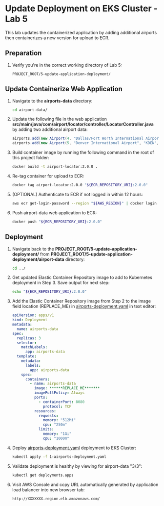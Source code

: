 # Update Deployment on EKS Cluster - Lab 5

This lab updates the containerized application by adding additional airports then containerizes a new version for upload to ECR.

## Preparation

1. Verify you're in the correct working directory of Lab 5:

    ```text
    PROJECT_ROOT/5-update-application-deployment/
    ```

## Update Containerize Web Application

1. Navigate to the **airports-data** directory:

    ```bash
    cd airport-data/
    ```

2. Update the following file in the web application **src/main/java/com/airport/locator/controller/LocatorController.java** by adding two additional airport data:

    ```java
    airports.add(new Airport(4, "Dallas/Fort Worth International Airport", "KDFW", "Dallas-Fort, TX", "606"));
    airports.add(new Airport(5, "Denver International Airport", "KDEN", "Denver, CO", "5433"));
    ```

3. Build container image by running the following command in the root of this project folder:

    ```bash
    docker build -t airport-locator:2.0.0 .
    ```

4. Re-tag container for upload to ECR:

    ```bash
    docker tag airport-locator:2.0.0 "${ECR_REPOSITORY_URI}:2.0.0"
    ```

5. (OPTIONAL) Authenticate to ECR if not logged in within 12 hours:

    ```bash
    aws ecr get-login-password --region "${AWS_REGION}" | docker login --username AWS --password-stdin "${ACCOUNT_ID}.dkr.ecr.${AWS_REGION}.amazonaws.com"
    ```

6. Push airport-data web application to ECR:

    ```bash
    docker push "${ECR_REPOSITORY_URI}:2.0.0"
    ```

## Deployment

1. Navigate back to the **PROJECT_ROOT/5-update-application-deployment/** from **PROJECT_ROOT/5-update-application-deployment/airport-data** directory:

    ```bash
    cd ../
    ```

2. Get updated Elastic Container Repository image to add to Kubernetes deployment in Step 3. Save output for next step:

    ```bash
    echo "${ECR_REPOSITORY_URI}:2.0.0"
    ```

3. Add the Elastic Container Repository image from Step 2 to the image field location (REPLACE_ME) in [airports-deployment.yaml](./1-airports-deployment.yaml) in text editor:

    ```yaml
    apiVersion: apps/v1
    kind: Deployment
    metadata:
      name: airports-data
    spec:
      replicas: 3
      selector:
        matchLabels:
          app: airports-data
      template:
        metadata:
          labels:
            app: airports-data
        spec:
          containers:
            - name: airports-data
              image: ******REPLACE_ME*******
              imagePullPolicy: Always
              ports:
                - containerPort: 8080
                  protocol: TCP
              resources:
                requests:
                  memory: "512Mi"
                  cpu: "250m"
                limits:
                  memory: "1Gi"
                  cpu: "1000m"
    ```

4. Deploy [airports-deployment.yaml](./1-airports-deployment.yaml) deployment to EKS Cluster:

    ```bash
    kubectl apply -f 1-airports-deployment.yaml
    ```

5. Validate deployment is healthy by viewing for airport-data "3/3":

    ```bash
    kubectl get deployments.apps
    ```

6. Visit AWS Console and copy URL automatically generated by application load balancer into new browser tab:

   ```text
   http://XXXXXXX.region.elb.amazonaws.com/
   ```
